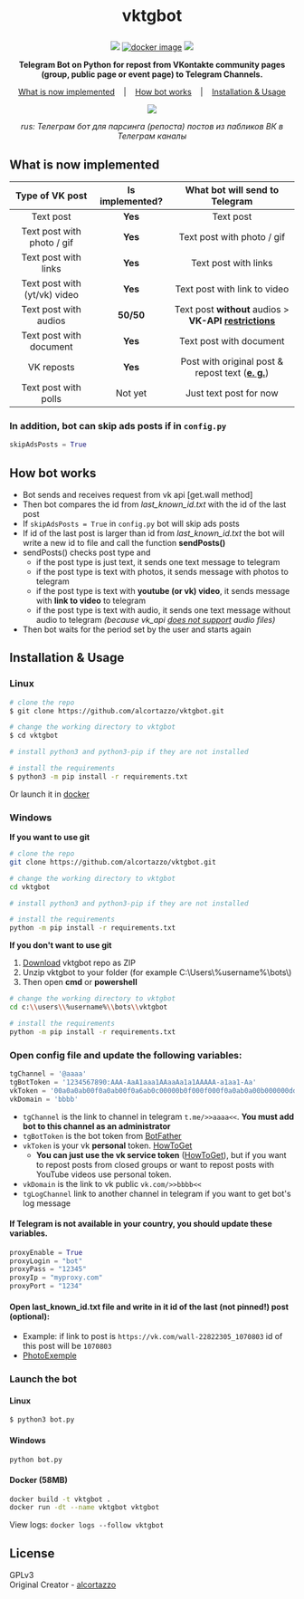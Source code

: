 
<h1 id="-p-align-center-vktgbot-v0-8"><p align="center">vktgbot</h1>
<p align=center>
    <a target="_blank" href="https://www.python.org/downloads/" title="Python Version"><img src="https://img.shields.io/badge/python-%3E=_3.5-purple.svg"></a>
    <a target="_blank" href="https://github.com/alcortazzo/vktgbot/releases"><img alt="docker image" src="https://img.shields.io/github/v/release/alcortazzo/vktgbot?include_prereleases"></a>
    <a target="_blank" href="LICENSE" title="License: GPL-3.0"><img src="https://img.shields.io/github/license/alcortazzo/vktgbot.svg?color=red"></a>
</p>    
<p align="center"><b>Telegram Bot on Python for repost from VKontakte community pages (group, public page or event page) to Telegram Channels.</b></p>

<p align="center">
    <a href="#what-is-now-implemented">What is now implemented</a>
    &nbsp;&nbsp;&nbsp;|&nbsp;&nbsp;&nbsp;
    <a href="#how-bot-works">How bot works</a>
    &nbsp;&nbsp;&nbsp;|&nbsp;&nbsp;&nbsp;
    <a href="#installation--usage">Installation & Usage</a>
</p>
<p align="center">
<a href="https://youtu.be/DyLmaJg0v-w?t=3">
<img src="https://github.com/alcortazzo/vktgbot/blob/master/images/code.png"/>
</a>
</p>
<p align="center"><i>rus: Телеграм бот для парсинга (репоста) постов из пабликов ВК в Телеграм каналы</i></p>

## What is now implemented
|Type of VK post|Is implemented?|What bot will send to Telegram
|:---:|:---:|:---:|
|Text post|**Yes**|Text post
|Text post with photo / gif|**Yes**|Text post with photo / gif
|Text post with links|**Yes** |Text post with links
|Text post with (yt/vk) video|**Yes**|Text post with link to video
|Text post with audios|**50/50**|Text post **without** audios > **VK-API [restrictions](https://vk.com/dev/audio)**
|Text post with document|**Yes**|Text post with document|
|VK reposts|**Yes**|Post with original post & repost text ([**e. g.**](https://i.imgur.com/FRyo80A.png))
|Text post with polls|Not yet|Just text post for now

### In addition, bot can skip ads posts if  in `config.py`
```python
skipAdsPosts = True
```

## How bot works
* Bot sends and receives request from vk api [get.wall method]
* Then bot compares the id from *last_known_id.txt* with the id of the last post
* If `skipAdsPosts = True` in `config.py` bot will skip ads posts
* If id of the last post is larger than id from *last_known_id.txt* the bot will write a new id to file and call the function **sendPosts()**
 * sendPosts() checks post type and
   * if the post type is just text, it sends one text message to telegram
   * if the post type is text with photos, it sends message with photos to telegram
   * if the post type is text with **youtube (or vk) video**, it sends message with **link to video** to telegram
   * if the post type is text with audio, it sends one text message without audio to telegram *(because vk_api [does not support](https://vk.com/dev/audio)  audio files)*
* Then bot waits for the period set by the user and starts again

## Installation & Usage
### Linux
```bash
# clone the repo
$ git clone https://github.com/alcortazzo/vktgbot.git

# change the working directory to vktgbot
$ cd vktgbot

# install python3 and python3-pip if they are not installed

# install the requirements
$ python3 -m pip install -r requirements.txt
```
Or launch it in [docker](#docker-58mb)
### Windows
 **If you want to use git**
```bash
# clone the repo
git clone https://github.com/alcortazzo/vktgbot.git

# change the working directory to vktgbot
cd vktgbot

# install python3 and python3-pip if they are not installed

# install the requirements
python -m pip install -r requirements.txt
```
**If you don't want to use git**
1. [Download](https://github.com/alcortazzo/vktgbot/archive/master.zip)  vktgbot repo as ZIP
2. Unzip vktgbot to your folder (for example C:\\Users\\%username%\\bots\\)
3. Then open **cmd** or **powershell**
```bash
# change the working directory to vktgbot
cd c:\\users\\%username%\\bots\\vktgbot

# install the requirements
python -m pip install -r requirements.txt
```
### Open **config** file and update the following variables:
```python
tgChannel = '@aaaa'
tgBotToken = '1234567890:AAA-AaA1aaa1AAaaAa1a1AAAAA-a1aa1-Aa'
vkToken = '00a0a0ab00f0a0ab00f0a6ab0c00000b0f000f000f0a0ab0a00b000000dd00000000de0'
vkDomain = 'bbbb'
```
* `tgChannel` is the link to channel in telegram `t.me/>>aaaa<<`. **You must add bot to this channel as an administrator**
* `tgBotToken` is the bot token from [BotFather](t.me/BotFather)
* `vkToken` is your vk **personal** token. [HowToGet](https://github.com/alcortazzo/vktgbot/wiki/How-to-get-personal-access-token)
  * **You can just use the vk service token** ([HowToGet](https://youtu.be/oGS683RYmg8)), but if you want to repost posts from closed groups or want to repost posts with YouTube videos use personal token.
* `vkDomain` is the link to vk public `vk.com/>>bbbb<<`
* `tgLogChannel` link to another channel in telegram if you want to get bot's log message
#### If Telegram is not available in your country, you should update these variables.
```python
proxyEnable = True
proxyLogin = "bot"  
proxyPass = "12345"  
proxyIp = "myproxy.com"  
proxyPort = "1234"
```
#### Open **last_known_id.txt** file and write in it id of the last (not pinned!) post (optional):
* Example: if link to post is `https://vk.com/wall-22822305_1070803` id of this post will be `1070803`
* [PhotoExemple](https://i.imgur.com/eWpso0C.png)
### Launch the bot
#### Linux
```bash
$ python3 bot.py
```
#### Windows
```bash
python bot.py
```
#### Docker (58MB)
```bash
docker build -t vktgbot .
docker run -dt --name vktgbot vktgbot
```
View logs: `docker logs --follow vktgbot`

## License

GPLv3<br/>
Original Creator - [alcortazzo](https://github.com/alcortazzo)
